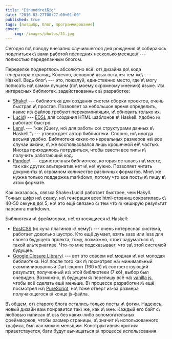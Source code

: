 ```yaml
---
title: "Einunddreißig"
date: "2016-03-27T00:27:00+01:00"
published: true
tags: [лытдыбр, блог, программирование]
cover:
    img: /images/photos/31.jpg
---
```


Сегодня по\ поводу внезапно случившегося дня рождения я\ собираюсь поделиться
с\ вами работой последних несколько месяцев\ --- полностью переделанным блогом.

<!--more-->

Переделке подверглось абсолютно всё: от\ дизайна до\ кода генератора страниц.
Конечно, основной язык остался тем же\ --- Haskell. Ведь блог\ --- это, пожалуй,
единственно место, где я\ могу пописать на\ самом лучшем (по\ моему скромному
мнению) языке. Из\ интересных библиотек, задействованных в\ разработке:

* [Shake][]\ --- библиотека для создания систем сборки проектов, очень быстрая
  и\ простая. Позволяет за небольшое время определить, какие из\ файлов требуют
  перекомпиляции, и\ обновить только их.
* [Lucid][]\ --- [EDSL][] для создания HTML шаблонов в\ Haskell. Удобно
  и\ работает быстро.
* [Lens][]\ --- "как jQuery, но\ для работы со\ структурами данных
  в\ Haskell,"\ --- утверждает автор библиотеки. Спорно, но\ иногда весьма
  удобно. Библиотека каких-то нереальных размеров на\ все случаи жизни, я\ же
  воспользовался лишь крошечной её\ частью. Иногда приходилось потрудиться,
  чтобы свести все типы и\ получить работающий код.
* [Pandoc][]\ --- единственная библиотека, которая осталась на\ месте, так как
  других альтернатив нет и\ не\ нужно. Позволяет читать документы в\ огромном
  количестве различных форматов. Мне\ же нужна только поддержка markdown,
  потому что все посты я\ пишу в\ этом формате.

Как оказалось, связка Shake+Lucid работает быстрее, чем Hakyll. Точных цифр
не\ скажу, но\ генерация всех html-страниц сократилась с\ 40-50 секунд до\ 5,
но\ это ещё связано с\ тем что я\ кеширую результат парсинга markdown.

Библиотеки и\ фреймворки, не\ относящиеся к\ Haskell:

* [PostCSS][] (и\ куча плагинов к\ нему)\ --- очень интересная система,
работает довольно шустро. Кто ещё думает, взять sass или less для своего
будущего проекта, тому, возможно, стоит задуматься о\ такой альтернативе.
Что-то мне подсказывает, что за\ этой системой будущее.
* [Google Closure Library][]\ --- вот это совсем не\ модная и\ не\ молодая
библиотека. Но\ после того как я\ посмотрел на\ минимальный скомпилированный
Dart-скрипт (160 кб) и\ соответствующий результат, полученный из\ этой
библиотеки (7 кб), выбор был очевиден. Возможно, в\ будущем я\ перепишу всё
на\ [vanilla js][], чтобы всё сделать ещё меньше. В\ процессе разработки я\ ещё
посмотрел на\ [PureScript][], но\ тоже отверг из-за размера получающегося
в\ конце js-файла.

В\ общем, от\ старого блога остались только посты и\ фотки. Надеюсь, новый
дизайн вам понравится так\ же, как и\ мне. Каждый его байт с\ любовью написан
в\ css без каких-либо вспомогательных фреймворков, чтобы размер страницы,
а\ значит и\ использованного трафика, был как можно меньшим. Конструктивная
критика приветствуется, баги будут вычищаться в\ процессе использования.

[EDSL]: https://en.wikipedia.org/wiki/Domain-specific_language
[Google Closure Library]: https://developers.google.com/closure/library/
[Lens]: https://hackage.haskell.org/package/lens
[Lucid]: https://hackage.haskell.org/package/lucid
[Shake]: http://shakebuild.com
[Pandoc]: http://pandoc.org
[PostCSS]: http://postcss.org
[PureScript]: http://www.purescript.org
[vanilla js]: http://vanilla-js.com
